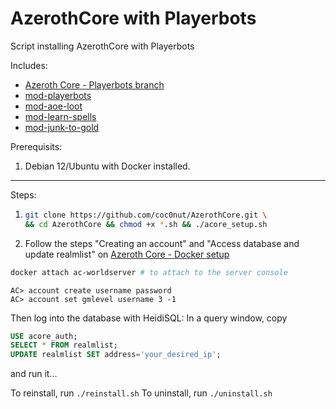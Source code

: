 # AzerothCore with Playerbots



Script installing AzerothCore with Playerbots

Includes:
- [Azeroth Core - Playerbots branch](https://github.com/liyunfan1223/azerothcore-wotlk.git)
- [mod-playerbots](https://github.com/liyunfan1223/mod-playerbots)
- [mod-aoe-loot](https://github.com/azerothcore/mod-aoe-loot)
- [mod-learn-spells](https://github.com/azerothcore/mod-learn-spells)
- [mod-junk-to-gold](https://github.com/noisiver/mod-junk-to-gold.git)

Prerequisits: 
  1. Debian 12/Ubuntu with Docker installed.

---

Steps:

1. ```bash
   git clone https://github.com/coc0nut/AzerothCore.git \
   && cd AzerothCore && chmod +x *.sh && ./acore_setup.sh
   ```

2. Follow the steps "Creating an account" and "Access database and update realmlist"
on [Azeroth Core - Docker setup](https://www.azerothcore.org/wiki/install-with-docker)
```bash
docker attach ac-worldserver # to attach to the server console
````
```
AC> account create username password
AC> account set gmlevel username 3 -1
```
Then log into the database with HeidiSQL:
In a query window, copy
```sql
USE acore_auth;
SELECT * FROM realmlist;
UPDATE realmlist SET address='your_desired_ip';
```
and run it...

To reinstall, run `./reinstall.sh`
To uninstall, run `./uninstall.sh`
